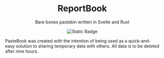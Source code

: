 <div align="center">
  <h1>ReportBook</h1>
  <p>Bare bones pastebin written in Svelte and Rust</p>
  
  ![Static Badge](https://img.shields.io/badge/Website-brightgreen?style=for-the-badge&link=https%3A%2F%2Fpastebook.dev)
  
</div>

PasteBook was created with the intention of being used as a quick-and-easy solution to sharing temporary data with others. All data is to be deleted after nine hours.
